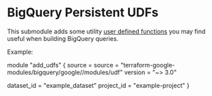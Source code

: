 # BigQuery Persistent UDFs

This submodule adds some utility [user defined functions](https://cloud.google.com/bigquery/docs/reference/standard-sql/user-defined-functions)
you may find useful when building BigQuery queries.

Example:

module "add_udfs" {
  source = source  = "terraform-google-modules/bigquery/google//modules/udf"
  version = "~> 3.0"

  dataset_id = "example_dataset"
  project_id = "example-project"
}
